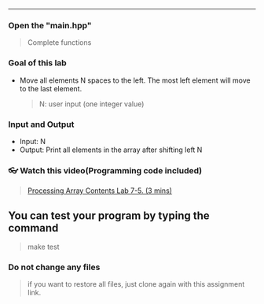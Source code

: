 <!--
[A6-2] (https://prezi.com/p/edit/-xdwv8fik5xk/)

![A6-2](https://nimbus-screenshots.s3.amazonaws.com/s/ac06ba1edf608a5b180e7068287ef8c4.png) -->

---

### Open the "main.hpp"

> Complete functions

### Goal of this lab

- Move all elements N spaces to the left. The most left element will move to the last element.
  > N: user input (one integer value)

### Input and Output

- Input: N
- Output: Print all elements in the array after shifting left N

### 👓 Watch this video(Programming code included)

> [Processing Array Contents Lab 7-5. (3 mins)](https://youtu.be/lyrttIL31L8)

## You can test your program by typing the command

> make test

### Do not change any files

> if you want to restore all files, just clone again with this assignment link.
